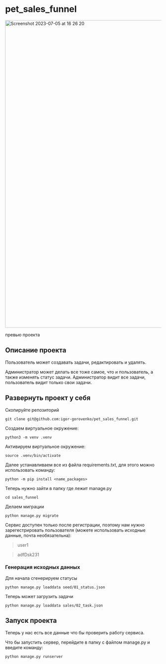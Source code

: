# pet_sales_funnel

<img width="993" alt="Screenshot 2023-07-05 at 16 26 20" src="https://github.com/igor-gorovenko/pet_sales_funnel/assets/59226858/283bede5-22f7-44e9-8717-da327cab30a3">

превью проекта

## Описание проекта

Пользователь может создавать задачи, редактировать и удалять.

Администратор может делать все тоже самое, что и пользователь, а также изменять статус задачи. Администратор видит все задачи, пользователь видит только свои задачи.

## Развернуть проект у себя

Скопируйте репозиторий
```
git clone git@github.com:igor-gorovenko/pet_sales_funnel.git
```

Создаем виртуальное окружение:
```
python3 -m venv .venv
```

Активируем виртуальное окружение:
```
source .venv/bin/activate
```

Далее устанавливаем все из файла requirements.txt, для этого можно использовать команду:
```
python -m pip install <name_packages>
```

Теперь нужно зайти в папку где лежит manage.py
```
cd sales_funnel
```

Делаем миграции
```
python manage.py migrate
```

Сервис доступен только после регистрации, поэтому нам нужно зарегестрировать пользователя (можете использовать исходные данные, почта необязательна):

> user1

> adfDsk231


### Генерация исходных данных

Для начала сгенерируем статусы
```
python manage.py loaddata seed/01_status.json
```

Теперь может загрузить задачи

```
python manage.py loaddata sales/02_task.json
```

## Запуск проекта

Теперь у нас есть все данные что бы проверить работу сервиса.

Что бы запустить сервер, перейдите в папку с файлом manage.py и введите команду:

```
python manage.py runserver
```
